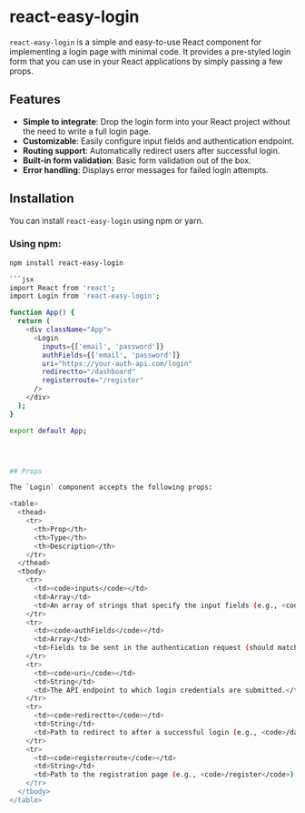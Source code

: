 # react-easy-login

`react-easy-login` is a simple and easy-to-use React component for implementing a login page with minimal code. It provides a pre-styled login form that you can use in your React applications by simply passing a few props.

## Features

- **Simple to integrate**: Drop the login form into your React project without the need to write a full login page.
- **Customizable**: Easily configure input fields and authentication endpoint.
- **Routing support**: Automatically redirect users after successful login.
- **Built-in form validation**: Basic form validation out of the box.
- **Error handling**: Displays error messages for failed login attempts.

## Installation

You can install `react-easy-login` using npm or yarn.

### Using npm:
```bash
npm install react-easy-login

```jsx
import React from 'react';
import Login from 'react-easy-login';

function App() {
  return (
    <div className="App">
      <Login
        inputs={['email', 'password']}
        authFields={['email', 'password']}
        uri="https://your-auth-api.com/login"
        redirectto="/dashboard"
        registerroute="/register"
      />
    </div>
  );
}

export default App;




## Props

The `Login` component accepts the following props:

<table>
  <thead>
    <tr>
      <th>Prop</th>
      <th>Type</th>
      <th>Description</th>
    </tr>
  </thead>
  <tbody>
    <tr>
      <td><code>inputs</code></td>
      <td>Array</td>
      <td>An array of strings that specify the input fields (e.g., <code>['email', 'password']</code>).</td>
    </tr>
    <tr>
      <td><code>authFields</code></td>
      <td>Array</td>
      <td>Fields to be sent in the authentication request (should match your backend API fields).</td>
    </tr>
    <tr>
      <td><code>uri</code></td>
      <td>String</td>
      <td>The API endpoint to which login credentials are submitted.</td>
    </tr>
    <tr>
      <td><code>redirectto</code></td>
      <td>String</td>
      <td>Path to redirect to after a successful login (e.g., <code>/dashboard</code>).</td>
    </tr>
    <tr>
      <td><code>registerroute</code></td>
      <td>String</td>
      <td>Path to the registration page (e.g., <code>/register</code>). Users will be redirected here if they don't have an account.</td>
    </tr>
  </tbody>
</table>

